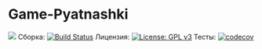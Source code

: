 # Game-Pyatnashki
![](https://pp.userapi.com/c851332/v851332731/128b64/TL0o-G8mpZ0.jpg)
Сборка: [![Build Status](https://travis-ci.org/vitaliyilinvitaliy/Game-Pyatnashki.svg?branch=Beta_version)](https://travis-ci.org/vitaliyilinvitaliy/Game-Pyatnashki)
Лицензия:  [![License: GPL v3](https://img.shields.io/badge/License-GPLv3-blue.svg)](https://www.gnu.org/licenses/gpl-3.0)
Тесты: [![codecov](https://codecov.io/gh/vitaliyilinvitaliy/Game-Pyatnashki/branch/master/graph/badge.svg)](https://codecov.io/gh/vitaliyilinvitaliy/Game-Pyatnashki)
